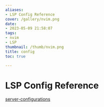 ```yaml
---
aliases:
- LSP Config Reference
cover: /gallery/nvim.png
date:
- 2023-05-09 21:58:07
tags:
- nvim
- LSP
thumbnail: /thumb/nvim.png
title: config
toc: true

---
```


# LSP Config Reference
[server-configurations](https://github.com/neovim/nvim-lspconfig/blob/master/doc/server_configurations.md)

